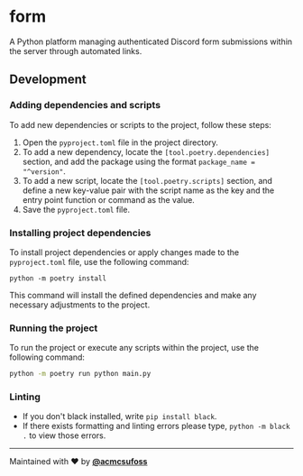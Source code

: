 # form

A Python platform managing authenticated Discord form submissions within the server through automated links.

## Development

### Adding dependencies and scripts

To add new dependencies or scripts to the project, follow these steps:

1. Open the `pyproject.toml` file in the project directory.
2. To add a new dependency, locate the `[tool.poetry.dependencies]` section, and add the package using the format `package_name = "^version"`.
3. To add a new script, locate the `[tool.poetry.scripts]` section, and define a new key-value pair with the script name as the key and the entry point function or command as the value.
4. Save the `pyproject.toml` file.

### Installing project dependencies

To install project dependencies or apply changes made to the `pyproject.toml` file, use the following command:

```
python -m poetry install
```

This command will install the defined dependencies and make any necessary adjustments to the project.

### Running the project

To run the project or execute any scripts within the project, use the following command:

```sh
python -m poetry run python main.py
```

### Linting

- If you don't black installed, write `pip install black`.
- If there exists formatting and linting errors please type, `python -m black .` to view those errors.

---

Maintained with ❤️ by [**@acmcsufoss**](https://oss.acmcsuf.com/)
